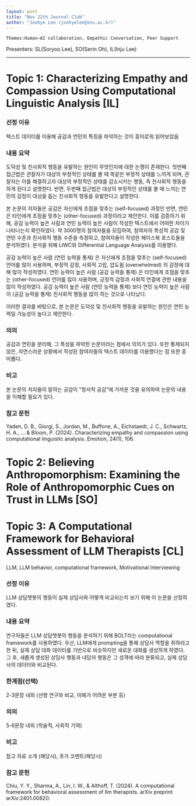 ```yaml
---
layout: post
title: "Nov 22th Journal Club"
author: "Joohye Lee (joohyelee@snu.ac.kr)"
---
```


    Themes:Human–AI collaboration, Empathic Conversation, Peer Support

Presenters: SL(Soryoo Lee), SO(Serin Oh), IL(Inju Lee) <br>

-----------------


# Topic 1: Characterizing Empathy and Compassion Using Computational Linguistic Analysis [IL]

### **선정 이유**

텍스트 데이터를 이용해 공감과 연민의 특징을 파악하는 것이 흥미로워 읽어보았음

### **내용 요약**

도덕성 및 친사회적 행동을 유발하는 원인이 무엇인지에 대한 논쟁이 존재한다. 첫번째 접근법은 관찰자가 대상의 부정적인 상태를 볼 때 똑같은 부정적 상태를 느끼게 되며, 관찰자는 이를 해결하고자 대상의 부정적인 상태를 감소시키는 행동, 즉 친사회적 행동을 하게 된다고 설명한다. 반면, 두번째 접근법은 대상의 부정적인 상태를 볼 때 느끼는 연민의 감정이 대상을 돕는 친사회적 행동을 유발한다고 설명한다. 

본 논문의 저자들은 공감은 자신에게 초점을 맞추는 (self-focused) 과정인 반면, 연민은 타인에게 초점을 맞추는 (other-focused) 과정이라고 제안한다. 이를 검증하기 위해, 공감 능력이 높은 사람과 연민 능력이 높은 사람이 작성한 텍스트에서 어떠한 차이가 나타나는지 확인하였다. 약 3000명의 참여자들을 모집하여, 참여자의 특성적 공감 및 연민 수준과 친사회적 행동 수준을 측정하고, 참여자들이 작성한 페이스북 포스트들을 분석하였다. 분석을 위해 LIWC와 Differential Language Analysis를 이용했다. 

공감 능력이 높은 사람 (연민 능력을 통제) 은 자신에게 초점을 맞추는 (self-focused) 언어를 많이 사용하며, 부정적 감정, 사회적 고립, 압도됨 (overwhelmed) 의 감정에 대해 많이 작성하였다. 연민 능력이 높은 사람 (공감 능력을 통제) 은 타인에게 초점을 맞추는 (other-focused) 언어를 많이 사용하며, 긍정적 감정과 사회적 연결에 관한 내용을 많이 작성하였다.  공감 능력이 높은 사람 (연민 능력을 통제) 보다 연민 능력이 높은 사람이 (공감 능력을 통제) 친사회적 행동을 많이 하는 것으로 나타났다. 

이러한 결과를 바탕으로, 본 논문은 도덕성 및 친사회적 행동을 유발하는 원인은 연민 능력일 가능성이 높다고 제안한다. 

### **의의**

공감과 연민을 분리해, 그 특성을 파악한 논문이라는 점에서 의의가 있다. 또한 통제되지 않은, 자연스러운 상황에서 작성된 참여자들의 텍스트 데이터를 이용했다는 점 또한 흥미롭다. 

### **비고**

본 논문의 저자들이 말하는 공감이 “정서적 공감”에 가까운 것을 유의하여 논문의 내용을 이해할 필요가 있다. 

### **참고 문헌**

Yaden, D. B., Giorgi, S., Jordan, M., Buffone, A., Eichstaedt, J. C., Schwartz, H. A., ... & Bloom, P. (2024). Characterizing empathy and compassion using computational linguistic analysis. Emotion, 24(1), 106.


# Topic 2: Believing Anthropomorphism: Examining the Role of Anthropomorphic Cues on Trust in LLMs [SO]

# Topic 3: A Computational Framework for Behavioral Assessment of LLM Therapists [CL]

LLM, LLM behavior, computational framework, Motivational Interviewing

### **선정 이유**

LLM 상담챗봇의 행동이 실제 상담사와 어떻게 비교되는지 보기 위해 이 논문을 선정하였다. 

### **내용 요약**

연구자들은 LLM 상담챗봇의 행동을 분석하기 위해 BOLT라는 computational framework를 사용하였다. 우선, LLM에게 prompting을 통해 상담사 역할을 취하라고 한 뒤, 실제 상담 대화 데이터를 기반으로 비슷하지만 새로운 대화를 생성하게 하였다. 그 후, 새롭게 생성된 상담사 행동과 내담자 행동은 그 성격에 따라 분류되고, 실제 상담사의 데이터와 비교된다.  

### **한계점(선택)**

2-3문장 내외 (선행 연구와 비교, 이해가 어려운 부분 등)

### **의의**

5-6문장 내외 (학술적, 사회적 기여)

### **비고**

참고 자료 소개 (해당시), 추가 코멘트(해당시)

### **참고 문헌**

Chiu, Y. Y., Sharma, A., Lin, I. W., & Althoff, T. (2024). A computational framework for behavioral assessment of llm therapists. arXiv preprint arXiv:2401.00820.